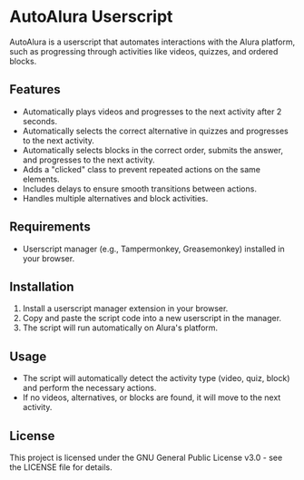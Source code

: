 
# AutoAlura Userscript

AutoAlura is a userscript that automates interactions with the Alura platform, 
such as progressing through activities like videos, quizzes, and ordered blocks.

## Features

- Automatically plays videos and progresses to the next activity after 2 seconds.
- Automatically selects the correct alternative in quizzes and progresses to the next activity.
- Automatically selects blocks in the correct order, submits the answer, and progresses to the next activity.
- Adds a "clicked" class to prevent repeated actions on the same elements.
- Includes delays to ensure smooth transitions between actions.
- Handles multiple alternatives and block activities.

## Requirements

- Userscript manager (e.g., Tampermonkey, Greasemonkey) installed in your browser.

## Installation

1. Install a userscript manager extension in your browser.
2. Copy and paste the script code into a new userscript in the manager.
3. The script will run automatically on Alura's platform.

## Usage

- The script will automatically detect the activity type (video, quiz, block) and perform the necessary actions.
- If no videos, alternatives, or blocks are found, it will move to the next activity.

## License

This project is licensed under the GNU General Public License v3.0 - see the LICENSE file for details.



